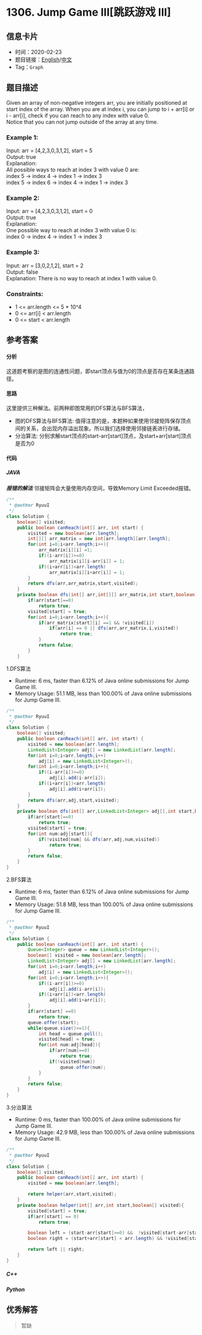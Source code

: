 # 1306. Jump Game III[跳跃游戏 III]

## 信息卡片

* 时间：2020-02-23
* 题目链接：[English](https://leetcode.com/problems/jump-game-iii/)/[中文](https://leetcode-cn.com/problems/jump-game-iii/)
* Tag：`Graph`
## 题目描述
Given an array of non-negative integers arr, you are initially positioned at start index of the array. When you are at index i, you can jump to i + arr[i] or i - arr[i], check if you can reach to any index with value 0.  
Notice that you can not jump outside of the array at any time.  

### Example 1:  
Input: arr = [4,2,3,0,3,1,2], start = 5  
Output: true  
Explanation:  
All possible ways to reach at index 3 with value 0 are:  
index 5 -> index 4 -> index 1 -> index 3  
index 5 -> index 6 -> index 4 -> index 1 -> index 3  

### Example 2:  
Input: arr = [4,2,3,0,3,1,2], start = 0  
Output: true  
Explanation:  
One possible way to reach at index 3 with value 0 is:  
index 0 -> index 4 -> index 1 -> index 3 

### Example 3: 
Input: arr = [3,0,2,1,2], start = 2  
Output: false  
Explanation: There is no way to reach at index 1 with value 0.  

### Constraints:
* 1 <= arr.length <= 5 * 10^4
* 0 <= arr[i] < arr.length
* 0 <= start < arr.length  


## 参考答案   


#### 分析

这道题考察的是图的连通性问题，即start顶点与值为0的顶点是否存在某条连通路径。

#### 思路
这里提供三种解法。前两种即图常用的DFS算法与BFS算法，
* 图的DFS算法与BFS算法: 值得注意的是，本题种如果使用邻接矩阵保存顶点间的关系，会出现内存溢出现象。所以我们选择使用邻接链表进行存储。
* 分治算法: 分别求解start顶点的start-arr[start]顶点，及start+arr[start]顶点是否为0

#### 代码

##### JAVA
***报错的解法***
邻接矩阵会大量使用内存空间，导致Memory Limit Exceeded报错。
```Java
/**
 * @author RyuuI
 */
class Solution {
	boolean[] visited;
	public boolean canReach(int[] arr, int start) {
		visited = new boolean[arr.length];
		int[][] arr_matrix = new int[arr.length][arr.length];
		for(int i=0;i<arr.length;i++){
			arr_matrix[i][i] =1;
			if((i-arr[i])>=0)
				arr_matrix[i][i-arr[i]] = 1;
			if((i+arr[i])<arr.length)
				arr_matrix[i][i+arr[i]] = 1;
		}
		return dfs(arr,arr_matrix,start,visited);
	}
	private boolean dfs(int[] arr,int[][] arr_matrix,int start,boolean[] visited){
		if(arr[start]==0)
			return true;
		visited[start] = true;
		for(int i=0;i<arr.length;i++){
			if(arr_matrix[start][i] ==1 && !visited[i])
				if(arr[i] == 0 || dfs(arr,arr_matrix,i,visited))
					return true;
			}
			return false;
		}
	}
```

1.DFS算法

* Runtime: 6 ms, faster than 6.12% of Java online submissions for Jump Game III.
* Memory Usage: 51.1 MB, less than 100.00% of Java online submissions for Jump Game III.

```Java
/**
 * @author RyuuI
 */
class Solution {	
	boolean[] visited;
	public boolean canReach(int[] arr, int start) {
		visited = new boolean[arr.length];
		LinkedList<Integer> adj[] = new LinkedList[arr.length];
		for(int i=0;i<arr.length;i++)
			adj[i] = new LinkedList<Integer>();
		for(int i=0;i<arr.length;i++){
			if((i-arr[i])>=0)
				adj[i].add(i-arr[i]);
			if((i+arr[i])<arr.length)
				adj[i].add(i+arr[i]);
		}
		return dfs(arr,adj,start,visited);
	}
	private boolean dfs(int[] arr,LinkedList<Integer> adj[],int start,boolean[] visited){
		if(arr[start]==0)
			return true;
		visited[start] = true;
		for(int num:adj[start]){
			if(!visited[num] && dfs(arr,adj,num,visited))
				return true;
		}
		return false;
	}
}
```

2.BFS算法

* Runtime: 6 ms, faster than 6.12% of Java online submissions for Jump Game III.
* Memory Usage: 51.8 MB, less than 100.00% of Java online submissions for Jump Game III.

```Java
/**
 * @author RyuuI
 */
class Solution {	
	public boolean canReach(int[] arr, int start) {
		Queue<Integer> queue = new LinkedList<Integer>();
		boolean[] visited = new boolean[arr.length];
		LinkedList<Integer> adj[] = new LinkedList[arr.length];
		for(int i=0;i<arr.length;i++)
			adj[i] = new LinkedList<Integer>();
		for(int i=0;i<arr.length;i++){
			if((i-arr[i])>=0)
				adj[i].add(i-arr[i]);
			if((i+arr[i])<arr.length)
				adj[i].add(i+arr[i]);
		}
		if(arr[start] ==0)
			return true;
		queue.offer(start);
		while(queue.size()>=1){
			int head = queue.poll();
			visited[head] = true;
			for(int num:adj[head]){
				if(arr[num]==0)
					return true;
				if(!visited[num])
					queue.offer(num);
			}
		}
		return false;
	}
}
```

3.分治算法

* Runtime: 0 ms, faster than 100.00% of Java online submissions for Jump Game III.
* Memory Usage: 42.9 MB, less than 100.00% of Java online submissions for Jump Game III.

```Java
/**
 * @author RyuuI
 */
class Solution {
	boolean[] visited;
	public boolean canReach(int[] arr, int start) {
		visited = new boolean[arr.length];

		return helper(arr,start,visited);
	}
	private boolean helper(int[] arr,int start,boolean[] visited){
		visited[start] = true;
		if(arr[start] == 0)
			return true;

		boolean left = (start-arr[start]>=0) &&  !visited[start-arr[start]] && helper(arr,start-arr[start],visited);
		boolean right = (start+arr[start] < arr.length) && !visited[start+arr[start]] && helper(arr,start+arr[start],visited);

		return left || right;
	}
}
```

##### C++


##### Python


## 优秀解答

>暂缺
